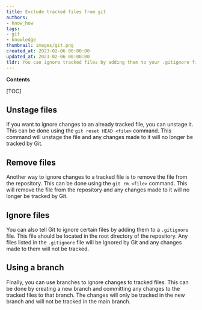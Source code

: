 ```yaml
---
title: Exclude tracked files from git
authors:
- know_how
tags:
- git
- knowledge
thumbnail: images/git.png
created_at: 2023-02-06 00:00:00
updated_at: 2023-02-06 00:00:00
tldr: You can ignore tracked files by adding them to your .gitignore file.
---
```


**Contents**

[TOC]

## Unstage files

If you want to ignore changes to an already tracked file, you can unstage it. This can be done using the `git reset HEAD <file>` command. This command will unstage the file and any changes made to it will no longer be tracked by Git.

## Remove files

Another way to ignore changes to a tracked file is to remove the file from the repository. This can be done using the `git rm <file>` command. This will remove the file from the repository and any changes made to it will no longer be tracked by Git.

## Ignore files

You can also tell Git to ignore certain files by adding them to a `.gitignore` file. This file should be located in the root directory of the repository. Any files listed in the `.gitignore` file will be ignored by Git and any changes made to them will not be tracked.

## Using a branch

Finally, you can use branches to ignore changes to tracked files. This can be done by creating a new branch and committing any changes to the tracked files to that branch. The changes will only be tracked in the new branch and will not be tracked in the main branch.
